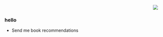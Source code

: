 

<img align="right" style="float:right" src="https://github.com/sdesingh/sdesingh/blob/master/computers.gif" />

<br/>

### hello
- Send me book recommendations
